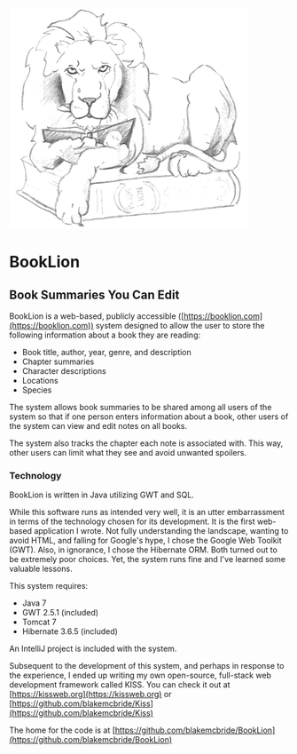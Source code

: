 ![](war/images/booklion.png)


# BookLion

## Book Summaries You Can Edit

BookLion is a web-based, publicly accessible ([https://booklion.com](https://booklion.com)) system designed to allow the user to store
the following information about a book they are reading:

- Book title, author, year, genre, and description
- Chapter summaries
- Character descriptions
- Locations
- Species

The system allows book summaries to be shared among all users of the system so that if
one person enters information about a book, other users of the system can view and edit 
notes on all books.

The system also tracks the chapter each note is associated with.  This way, other
users can limit what they see and avoid unwanted spoilers.

### Technology

BookLion is written in Java utilizing GWT and SQL.

While this software runs as intended very well, it is an utter embarrassment in terms 
of the technology chosen for its development.  It is the first web-based application I wrote.
Not fully understanding the landscape, wanting to avoid HTML, and falling for Google's hype,
I chose the Google Web Toolkit (GWT).  Also, in ignorance, I chose the Hibernate ORM.  Both
turned out to be extremely poor choices.  Yet, the system runs fine and I've learned some
valuable lessons.

This system requires:

- Java 7
- GWT 2.5.1 (included)
- Tomcat 7
- Hibernate 3.6.5 (included)

An IntelliJ project is included with the system.

Subsequent to the development of this system, and perhaps in response to the experience,
I ended up writing my own open-source, full-stack web development framework called KISS.
You can check it out at [https://kissweb.org](https://kissweb.org) or [https://github.com/blakemcbride/Kiss](https://github.com/blakemcbride/Kiss)

The home for the code is at [https://github.com/blakemcbride/BookLion](https://github.com/blakemcbride/BookLion)
